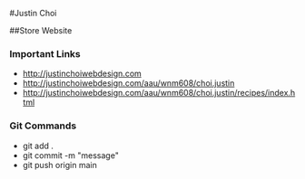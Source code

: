 #Justin Choi


##Store Website


### Important Links

- http://justinchoiwebdesign.com
- http://justinchoiwebdesign.com/aau/wnm608/choi.justin
- http://justinchoiwebdesign.com/aau/wnm608/choi.justin/recipes/index.html


### Git Commands

- git add .
- git commit -m "message"
- git push origin main

